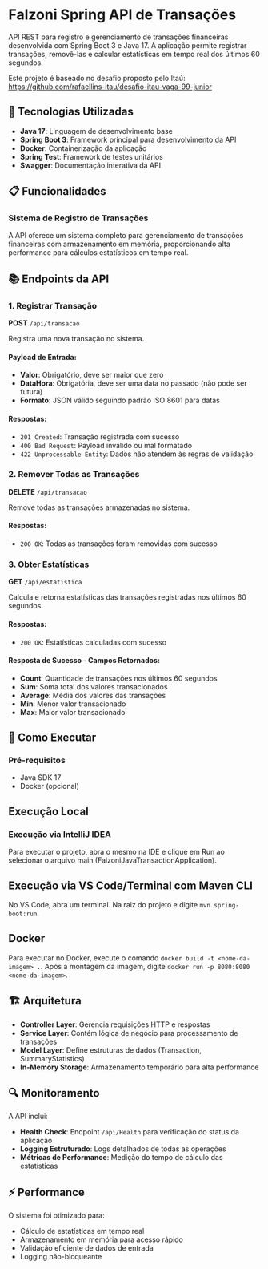 # Falzoni Spring API de Transações

API REST para registro e gerenciamento de transações financeiras desenvolvida com Spring Boot 3 e Java 17. A aplicação permite registrar transações, removê-las e calcular estatísticas em tempo real dos últimos 60 segundos.

Este projeto é baseado no desafio proposto pelo Itaú: https://github.com/rafaellins-itau/desafio-itau-vaga-99-junior

## 🚀 Tecnologias Utilizadas

- **Java 17**: Linguagem de desenvolvimento base
- **Spring Boot 3**: Framework principal para desenvolvimento da API
- **Docker**: Containerização da aplicação
- **Spring Test**: Framework de testes unitários
- **Swagger**: Documentação interativa da API

## 📋 Funcionalidades

### Sistema de Registro de Transações

A API oferece um sistema completo para gerenciamento de transações financeiras com armazenamento em memória, proporcionando alta performance para cálculos estatísticos em tempo real.

## 📚 Endpoints da API

### 1. Registrar Transação
**POST** `/api/transacao`

Registra uma nova transação no sistema.

#### Payload de Entrada:
- **Valor**: Obrigatório, deve ser maior que zero
- **DataHora**: Obrigatória, deve ser uma data no passado (não pode ser futura)
- **Formato**: JSON válido seguindo padrão ISO 8601 para datas

#### Respostas:
- `201 Created`: Transação registrada com sucesso
- `400 Bad Request`: Payload inválido ou mal formatado
- `422 Unprocessable Entity`: Dados não atendem às regras de validação

### 2. Remover Todas as Transações
**DELETE** `/api/transacao`

Remove todas as transações armazenadas no sistema.

#### Respostas:
- `200 OK`: Todas as transações foram removidas com sucesso

### 3. Obter Estatísticas
**GET** `/api/estatistica`

Calcula e retorna estatísticas das transações registradas nos últimos 60 segundos.

#### Respostas:
- `200 OK`: Estatísticas calculadas com sucesso

#### Resposta de Sucesso - Campos Retornados:
- **Count**: Quantidade de transações nos últimos 60 segundos
- **Sum**: Soma total dos valores transacionados
- **Average**: Média dos valores das transações
- **Min**: Menor valor transacionado
- **Max**: Maior valor transacionado

## 🔧 Como Executar

### Pré-requisitos
- Java SDK 17
- Docker (opcional)

## Execução Local
### Execução via IntelliJ IDEA

Para executar o projeto, abra o mesmo na IDE e clique em Run ao selecionar o arquivo main (FalzoniJavaTransactionApplication).

## Execução via VS Code/Terminal com Maven CLI
No VS Code, abra um terminal. Na raiz do projeto e digite `mvn spring-boot:run`.

## Docker
Para executar no Docker, execute o comando `docker build -t <nome-da-imagem> .`. Após a montagem da imagem, digite `docker run -p 8080:8080 <nome-da-imagem>`.

## 🏗️ Arquitetura

- **Controller Layer**: Gerencia requisições HTTP e respostas
- **Service Layer**: Contém lógica de negócio para processamento de transações
- **Model Layer**: Define estruturas de dados (Transaction, SummaryStatistics)
- **In-Memory Storage**: Armazenamento temporário para alta performance

## 🔍 Monitoramento

A API inclui:
- **Health Check**: Endpoint `/api/Health` para verificação do status da aplicação
- **Logging Estruturado**: Logs detalhados de todas as operações
- **Métricas de Performance**: Medição do tempo de cálculo das estatísticas

## ⚡ Performance

O sistema foi otimizado para:
- Cálculo de estatísticas em tempo real
- Armazenamento em memória para acesso rápido
- Validação eficiente de dados de entrada
- Logging não-bloqueante